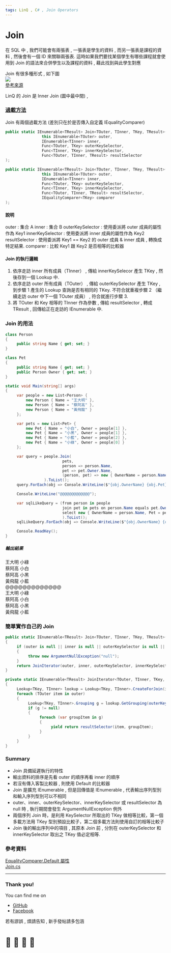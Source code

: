 ```yaml
---
tags: LinQ , C# , Join Operators
---
```




# Join
在 SQL 中 , 我們可能會有兩張表 , 一張表是學生的資料 , 而另一張表是課程的資料 , 然後會有一個 ID 來關聯兩張表. 這時如果我們要找某個學生有哪些課程就會使用到 Join 的語法來合併學生以及課程的資料 , 藉此找到與此學生對應

Join 有很多種形式 , 如下圖    
![](https://i.imgur.com/susPQqA.png)    
[參考來源](https://dotblogs.com.tw/brooke/2015/03/15/150726)

LinQ 的 Join 是 Inner Join (圖中最中間) ,

### [過載方法](https://docs.microsoft.com/zh-tw/dotnet/api/system.linq.enumerable.join?view=netframework-4.8)
Join 有兩個過載方法 (差別只在於是否傳入自定義 IEqualityComparer)
```C#
public static IEnumerable<TResult> Join<TOuter, TInner, TKey, TResult>(
                this IEnumerable<TOuter> outer,
                IEnumerable<TInner> inner,
                Func<TOuter, TKey> outerKeySelector,
                Func<TInner, TKey> innerKeySelector,
                Func<TOuter, TInner, TResult> resultSelector
);
```
```C#
public static IEnumerable<TResult> Join<TOuter, TInner, TKey, TResult>(
                this IEnumerable<TOuter> outer,
                IEnumerable<TInner> inner,
                Func<TOuter, TKey> outerKeySelector,
                Func<TInner, TKey> innerKeySelector,
                Func<TOuter, TInner, TResult> resultSelector,
                IEqualityComparer<TKey> comparer
);
```
#### 說明
outer : 集合 A
inner : 集合 B
outerKeySelector : 使用委派將 outer 成員的屬性作為 Key1
innerKeySelector : 使用委派將 inner 成員的屬性作為 Key2
resultSelector : 使用委派將 Key1 == Key2 的 outer 成員 & inner 成員 , 轉換成特定結果.
comparer : 比較 Key1 跟 Key2 是否相等的比較器

#### Join 的執行邏輯
1. 依序走訪 inner 所有成員（TInner） , 傳給 innerKeySelecor 產生 TKey , 然後存到一個 Lookup 中.
2. 依序走訪 outer 所有成員（TOuter） , 傳給 outerKeySelector 產生 TKey , 到步驟 1 產生的 Lookup 查詢是否有相同的 TKey. 不符合就重複步驟 2 （繼續走訪 outer 中下一個 TOuter 成員） , 符合就進行步驟 3.
3. 將 TOuter 和 Key 相等的 TInner 作為參數 , 傳給 resultSelector , 轉成 TResult , 回傳給正在走訪的 IEnumerable<TResult> 中.

### Join 的用法
```C#
class Person
{
     public string Name { get; set; }
}

class Pet
{
     public string Name { get; set; }
     public Person Owner { get; set; }
}

static void Main(string[] args)
{
     var people = new List<Person> {
         new Person { Name = "王大明" },
         new Person { Name = "蔡阿高" },
         new Person { Name = "黃飛龍" }
     };

     var pets = new List<Pet> {
         new Pet { Name = "小白", Owner = people[1] },
         new Pet { Name = "小黑", Owner = people[1] },
         new Pet { Name = "小藍", Owner = people[2] },
         new Pet { Name = "小綠", Owner = people[0] }
     };

     var query = people.Join(
                         pets,
                         person => person.Name,
                         pet => pet.Owner.Name,
                         (person, pet) => new { OwnerName = person.Name, Pet = pet.Name }
                 ).ToList();
     query.ForEach(obj => Console.WriteLine($"{obj.OwnerName} {obj.Pet}"));

     Console.WriteLine("@@@@@@@@@@@@@");

     var sqlLikeQuery = (from person in people
                         join pet in pets on person.Name equals pet.Owner.Name
                         select new { OwnerName = person.Name, Pet = pet.Name }
                         ).ToList();
     sqlLikeQuery.ForEach(obj => Console.WriteLine($"{obj.OwnerName} {obj.Pet}"));

     Console.ReadKey();
}
```

##### 輸出結果
王大明 小綠    
蔡阿高 小白    
蔡阿高 小黑    
黃飛龍 小藍    
@@@@@@@@@@@@@    
王大明 小綠    
蔡阿高 小白    
蔡阿高 小黑    
黃飛龍 小藍    

### 簡單實作自己的 Join
```C#
public static IEnumerable<TResult> Join<TOuter, TInner, TKey, TResult>(this IEnumerable<TOuter> outer, IEnumerable<TInner> inner, Func<TOuter, TKey> outerKeySelector, Func<TInner, TKey> innerKeySelector, Func<TOuter, TInner, TResult> resultSelector, IEqualityComparer<TKey> comparer = null)
{
     if (outer is null || inner is null || outerKeySelector is null || innerKeySelector is null || resultSelector is null)
     {
          throw new ArgumentNullException("null");
     }
     return JoinIterator(outer, inner, outerKeySelector, innerKeySelector, resultSelector, comparer);
}

private static IEnumerable<TResult> JoinIterator<TOuter, TInner, TKey, TResult>(IEnumerable<TOuter> outer, IEnumerable<TInner> inner, Func<TOuter, TKey> outerKeySelector, Func<TInner, TKey> innerKeySelector, Func<TOuter, TInner, TResult> resultSelector, IEqualityComparer<TKey> comparer)
{
     Lookup<TKey, TInner> lookup = Lookup<TKey, TInner>.CreateForJoin(inner, innerKeySelector, comparer);
     foreach (TOuter item in outer)
     {
          Lookup<TKey, TInner>.Grouping g = lookup.GetGrouping(outerKeySelector(item), false);
          if (g != null)
          {
               foreach (var groupItem in g)
               {
                    yield return resultSelector(item, groupItem);
               }
          }
     }
}
```


### Summary
- Join 具備延遲執行的特性
- 輸出資料的排序是先看 outer 的順序再看 inner 的順序
- 若沒有傳入客製比較器 , 則使用 Default 的比較器
- Join 是擴充 IEnumerable<TOuter> , 但是回傳值是 IEnumerable<TResult> , 代表輸出序列型別和輸入序列型別可以不相同
- outer、inner、outerKeySelector、innerKeySelector 或 resultSelector 為 null 時 , 執行期間會發生 ArgumentNullException 例外
- 兩個序列 Join 時，是利用 KeySelector 所取出的 TKey 做相等比較，第一個多載方法用 TKey 型別預設比較子，第二個多載方法則使用自訂的相等比較子
- Join 後的輸出序列中的項目 , 其原本 Join 前 , 分別在 outerKeySelector 和 innerKeySelector 取出之 TKey 值必定相等.

### 參考資料
[EqualityComparer<T>.Default 屬性](https://docs.microsoft.com/zh-tw/dotnet/api/system.collections.generic.equalitycomparer-1.default?view=netframework-4.8)     
[Join.cs](https://github.com/dotnet/corefx/blob/master/src/System.Linq/src/System/Linq/Join.cs)

---
### Thank you! 

You can find me on

- [GitHub](https://github.com/s0920832252)
- [Facebook](https://www.facebook.com/fourtune.chen)

若有謬誤 , 煩請告知 , 新手發帖請多包涵

# :100: :muscle: :tada: :sheep: 
